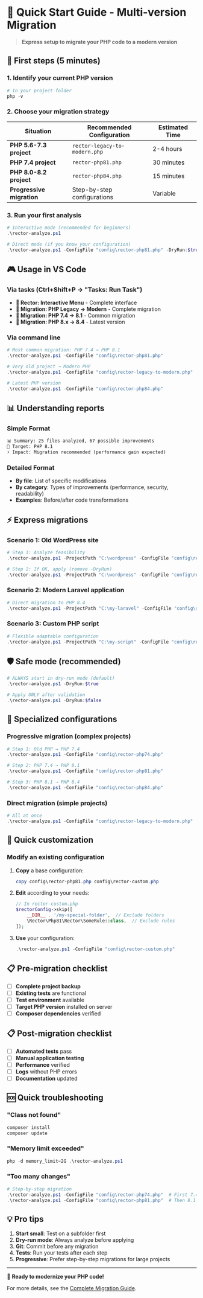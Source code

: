 # 🚀 Quick Start Guide - Multi-version Migration

> **Express setup to migrate your PHP code to a modern version**

## 🎯 First steps (5 minutes)

### 1. Identify your current PHP version

```powershell
# In your project folder
php -v
```

### 2. Choose your migration strategy

| Situation | Recommended Configuration | Estimated Time |
|-----------|---------------------------|----------------|
| **PHP 5.6-7.3 project** | `rector-legacy-to-modern.php` | 2-4 hours |
| **PHP 7.4 project** | `rector-php81.php` | 30 minutes |
| **PHP 8.0-8.2 project** | `rector-php84.php` | 15 minutes |
| **Progressive migration** | Step-by-step configurations | Variable |

### 3. Run your first analysis

```powershell
# Interactive mode (recommended for beginners)
.\rector-analyze.ps1

# Direct mode (if you know your configuration)
.\rector-analyze.ps1 -ConfigFile "config\rector-php81.php" -DryRun:$true
```

## 🎮 Usage in VS Code

### Via tasks (Ctrl+Shift+P → "Tasks: Run Task")

- **🚀 Rector: Interactive Menu** - Complete interface
- **🔄 Migration: PHP Legacy → Modern** - Complete migration
- **🎯 Migration: PHP 7.4 → 8.1** - Common migration
- **🚀 Migration: PHP 8.x → 8.4** - Latest version

### Via command line

```powershell
# Most common migration: PHP 7.4 → PHP 8.1
.\rector-analyze.ps1 -ConfigFile "config\rector-php81.php"

# Very old project → Modern PHP
.\rector-analyze.ps1 -ConfigFile "config\rector-legacy-to-modern.php"

# Latest PHP version
.\rector-analyze.ps1 -ConfigFile "config\rector-php84.php"
```

## 📊 Understanding reports

### Simple Format
```markdown
📊 Summary: 25 files analyzed, 67 possible improvements
🎯 Target: PHP 8.1
⚡ Impact: Migration recommended (performance gain expected)
```

### Detailed Format
- **By file**: List of specific modifications
- **By category**: Types of improvements (performance, security, readability)
- **Examples**: Before/after code transformations

## ⚡ Express migrations

### Scenario 1: Old WordPress site
```powershell
# Step 1: Analyze feasibility
.\rector-analyze.ps1 -ProjectPath "C:\wordpress" -ConfigFile "config\rector-php74.php" -DryRun:$true

# Step 2: If OK, apply (remove -DryRun)
.\rector-analyze.ps1 -ProjectPath "C:\wordpress" -ConfigFile "config\rector-php74.php" -DryRun:$false
```

### Scenario 2: Modern Laravel application
```powershell
# Direct migration to PHP 8.4
.\rector-analyze.ps1 -ProjectPath "C:\my-laravel" -ConfigFile "config\rector-php84.php"
```

### Scenario 3: Custom PHP script
```powershell
# Flexible adaptable configuration
.\rector-analyze.ps1 -ProjectPath "C:\my-script" -ConfigFile "config\rector-flexible.php"
```

## 🛡️ Safe mode (recommended)

```powershell
# ALWAYS start in dry-run mode (default)
.\rector-analyze.ps1 -DryRun:$true

# Apply ONLY after validation
.\rector-analyze.ps1 -DryRun:$false
```

## 🎯 Specialized configurations

### Progressive migration (complex projects)
```powershell
# Step 1: Old PHP → PHP 7.4
.\rector-analyze.ps1 -ConfigFile "config\rector-php74.php"

# Step 2: PHP 7.4 → PHP 8.1
.\rector-analyze.ps1 -ConfigFile "config\rector-php81.php"

# Step 3: PHP 8.1 → PHP 8.4
.\rector-analyze.ps1 -ConfigFile "config\rector-php84.php"
```

### Direct migration (simple projects)
```powershell
# All at once
.\rector-analyze.ps1 -ConfigFile "config\rector-legacy-to-modern.php"
```

## 🔧 Quick customization

### Modify an existing configuration

1. **Copy** a base configuration:
   ```powershell
   copy config\rector-php81.php config\rector-custom.php
   ```

2. **Edit** according to your needs:
   ```php
   // In rector-custom.php
   $rectorConfig->skip([
       __DIR__ . '/my-special-folder',  // Exclude folders
       \Rector\Php81\Rector\SomeRule::class,  // Exclude rules
   ]);
   ```

3. **Use** your configuration:
   ```powershell
   .\rector-analyze.ps1 -ConfigFile "config\rector-custom.php"
   ```

## 📋 Pre-migration checklist

- [ ] **Complete project backup**
- [ ] **Existing tests** are functional
- [ ] **Test environment** available
- [ ] **Target PHP version** installed on server
- [ ] **Composer dependencies** verified

## 📋 Post-migration checklist

- [ ] **Automated tests** pass
- [ ] **Manual application testing**
- [ ] **Performance** verified
- [ ] **Logs** without PHP errors
- [ ] **Documentation** updated

## 🆘 Quick troubleshooting

### "Class not found"
```powershell
composer install
composer update
```

### "Memory limit exceeded"
```powershell
php -d memory_limit=2G .\rector-analyze.ps1
```

### "Too many changes"
```powershell
# Step-by-step migration
.\rector-analyze.ps1 -ConfigFile "config\rector-php74.php"  # First 7.4
.\rector-analyze.ps1 -ConfigFile "config\rector-php81.php"  # Then 8.1
```

## 💡 Pro tips

1. **Start small**: Test on a subfolder first
2. **Dry-run mode**: Always analyze before applying
3. **Git**: Commit before any migration
4. **Tests**: Run your tests after each step
5. **Progressive**: Prefer step-by-step migrations for large projects

---

🎉 **Ready to modernize your PHP code!** 

For more details, see the [Complete Migration Guide](migration-guide-en.md).

